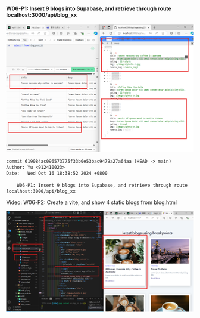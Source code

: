 #### W06-P1: Insert 9 blogs into Supabase, and retrieve through route localhost:3000/api/blog_xx

![](w06-p1.png)

```
commit 619084ac096573775f33b0e53bac9479a27a64aa (HEAD -> main)
Author: Yu <912410023>
Date:   Wed Oct 16 18:38:52 2024 +0800

    W06-P1: Insert 9 blogs into Supabase, and retrieve through route localhost:3000/api/blog_xx
```

Video: W06-P2: Create a vite, and show 4 static blogs from blog.html

![](w06-p2.png)

```

```
